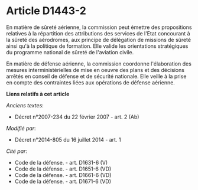 # Article D1443-2

En matière de sûreté aérienne, la commission peut émettre des propositions relatives à la répartition des attributions des
services de l'Etat concourant à la sûreté des aérodromes, aux principe de délégation de missions de sûreté ainsi qu'à la
politique de formation. Elle valide les orientations stratégiques du programme national de sûreté de l'aviation civile. 

En matière de défense aérienne, la commission coordonne l'élaboration des mesures interministérielles de mise en oeuvre des
plans et des décisions arrêtés en conseil de défense et de sécurité nationale. Elle veille à la prise en compte des
contraintes liées aux opérations de défense aérienne.

**Liens relatifs à cet article**

_Anciens textes_:

  - Décret n°2007-234 du 22 février 2007 - art. 2 (Ab)

_Modifié par_:

  - Décret n°2014-805 du 16 juillet 2014 - art. 1

_Cité par_:

  - Code de la défense. - art. D1631-6 (V)
  - Code de la défense. - art. D1651-6 (VD)
  - Code de la défense. - art. D1661-6 (VD)
  - Code de la défense. - art. D1671-6 (VD)
